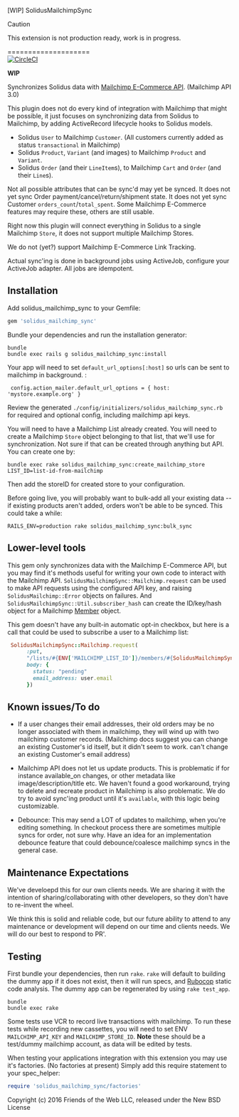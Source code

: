 [WIP] SolidusMailchimpSync


> [!CAUTION]
> This extension is not production ready, work is in progress.

====================<br>
[![CircleCI](https://circleci.com/gh/solidusio-contrib/solidus_mailchimp_sync.svg?style=shield)](https://circleci.com/gh/solidusio-contrib/solidus_mailchimp_sync)

**WIP**

Synchronizes Solidus data with [Mailchimp E-Commerce API](http://developer.mailchimp.com/documentation/mailchimp/guides/getting-started-with-ecommerce/). (Mailchimp API 3.0)

This plugin does not do every kind of integration with Mailchimp that might be possible, it just focuses
on synchronizing data from Solidus to Mailchimp, by adding ActiveRecord lifecycle
hooks to Solidus models.

* Solidus `User` to Mailchimp `Customer`. (All customers currently added as status `transactional` in Mailchimp)
* Solidus `Product`, `Variant` (and images) to Mailchimp `Product` and `Variant`.
* Solidus `Order` (and their `LineItem`s), to Mailchimp `Cart` and `Order` (and their `Line`s).

Not all possible attributes that can be sync'd may yet be synced. It does
not yet sync Order payment/cancel/return/shipment state. It does not yet sync Customer
`orders_count`/`total_spent`. Some Mailchimp E-Commerce features may require these, others
are still usable.

Right now this plugin will connect everything in Solidus to a single Mailchimp `Store`, it does
not support multiple Mailchimp Stores.

We do not (yet?) support Mailchimp E-Commerce Link Tracking.

Actual sync'ing is done in background jobs using ActiveJob, configure your
ActiveJob adapter. All jobs are idempotent.

Installation
------------

Add solidus_mailchimp_sync to your Gemfile:

```ruby
gem 'solidus_mailchimp_sync'
```

Bundle your dependencies and run the installation generator:

```shell
bundle
bundle exec rails g solidus_mailchimp_sync:install
```

Your app will need to set `default_url_options[:host]` so urls can be
sent to mailchimp in background. :

     config.action_mailer.default_url_options = { host: 'mystore.example.org' }

Review the generated `./config/initializers/solidus_mailchimp_sync.rb` for required
and optional config, including mailchimp api keys.

You will need to have a Mailchimp List already created. You will need to create
a Mailchimp `Store` object belonging to that list, that we'll use for synchronization.
Not sure if that can be created through anything but API. You can create one by:

    bundle exec rake solidus_mailchimp_sync:create_mailchimp_store LIST_ID=list-id-from-mailchimp

Then add the storeID for created store to your configuration.

Before going live, you will probably want to bulk-add all your existing data --
if existing products aren't added, orders won't be able to be synced. This
could take a while:

    RAILS_ENV=production rake solidus_mailchimp_sync:bulk_sync

Lower-level tools
------------------

This gem only synchronizes data with the Mailchimp E-Commerce API, but you
may find it's methods useful for writing your own code to interact with
the Mailchimp API.  `SolidusMailchimpSync::Mailchimp.request` can be
used to make API requests using the configured API key, and raising
`SolidusMailchimp::Error` objects on failures. And `SolidusMailchimpSync::Util.subscriber_hash`
can create the ID/key/hash object for a Mailchimp [Member](http://developer.mailchimp.com/documentation/mailchimp/reference/lists/members/) object.

This gem doesn't have any built-in automatic opt-in checkbox, but here is a call
that could be used to subscribe a user to a Mailchimp list:

~~~ruby
 SolidusMailchimpSync::Mailchimp.request(
      :put,
      "/lists/#{ENV['MAILCHIMP_LIST_ID']}/members/#{SolidusMailchimpSync::Util.subscriber_hash(user.email)}",
      body: {
        status: "pending"
        email_address: user.email
      })
~~~

Known issues/To do
------------------

* If a user changes their email addresses, their old orders may be no longer associated with
  them in mailchimp, they will wind up with two mailchimp customer records. (Mailchimp
  docs suggest you can change an existing Customer's id itself, but it didn't seem to work.
  can't change an existing Customer's email address)

* Mailchimp API does not let us update products. This is problematic if for instance
  available_on changes, or other metadata like image/description/title etc. We
  haven't found a good workaround, trying to delete and recreate product in
  Mailchimp is also problematic. We do try to avoid sync'ing product until
  it's `available`, with this logic being customizable.

* Debounce: This may send a LOT of updates to mailchimp, when you're editing something.
  In checkout process there are sometimes multiple syncs for order, not sure why.
  Have an idea for an implementation debounce feature that could debounce/coalesce mailchimp
  syncs in the general case.

Maintenance Expectations
------------------------

We've develoepd this for our own clients needs. We are sharing it with the intention
of sharing/collaborating with other developers, so they don't have to re-invent
the wheel.

We think this is solid and reliable code, but our future ability to attend to
any maintenance or development will depend on our time and clients needs. We
will do our best to respond to PR'.

Testing
-------

First bundle your dependencies, then run `rake`. `rake` will default to building the dummy app if it does not exist, then it will run specs, and [Rubocop](https://github.com/bbatsov/rubocop) static code analysis. The dummy app can be regenerated by using `rake test_app`.

```shell
bundle
bundle exec rake
```

Some tests use VCR to record live transactions with mailchimp. To run these tests while
recording new cassettes, you will need to set ENV `MAILCHIMP_API_KEY` and `MAILCHIMP_STORE_ID`.
**Note** these should be a test/dummy mailchimp account, as data will be edited by tests.

When testing your applications integration with this extension you may use it's factories.
(No factories at present)
Simply add this require statement to your spec_helper:

```ruby
require 'solidus_mailchimp_sync/factories'
```

Copyright (c) 2016 Friends of the Web LLC, released under the New BSD License
